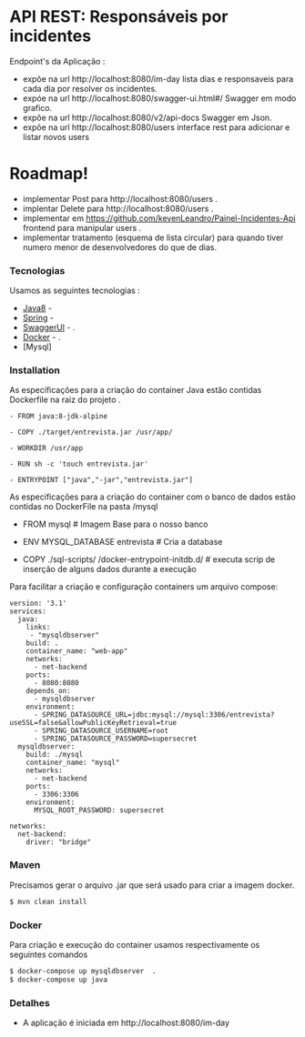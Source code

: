 # API REST: Responsáveis por incidentes                                                

Endpoint's da Aplicação :

- expõe na url http://localhost:8080/im-day  lista dias e responsaveis para cada dia por resolver os incidentes.
- expóe na url http://localhost:8080/swagger-ui.html#/  Swagger em modo grafico.
- expõe na url http://localhost:8080/v2/api-docs  Swagger em Json.
- expõe na url http://localhost:8080/users  interface rest para adicionar e listar novos users

# Roadmap!

- implementar Post para http://localhost:8080/users .
- implentar Delete para http://localhost:8080/users .
- implementar em <https://github.com/kevenLeandro/Painel-Incidentes-Api>  frontend para manipular users .
- implementar tratamento (esquema de lista circular) para quando tiver numero menor de desenvolvedores do que  de dias.  
 
### Tecnologias 

Usamos as seguintes tecnologias :

* [Java8] - 
* [Spring] - 
* [SwaggerUI] - .
* [Docker] - .
* [Mysql]


### Installation

As especificações para a criação do container Java estão contidas Dockerfile na raiz do projeto .

 
    - FROM java:8-jdk-alpine  

    - COPY ./target/entrevista.jar /usr/app/   

    - WORKDIR /usr/app  

    - RUN sh -c 'touch entrevista.jar'

    - ENTRYPOINT ["java","-jar","entrevista.jar"] 


As especificações para a criação do container com o banco de dados estão contidas no DockerFile na pasta /mysql

 - FROM mysql  # Imagem Base para o nosso banco 

 - ENV MYSQL_DATABASE entrevista # Cria a database

 - COPY ./sql-scripts/ /docker-entrypoint-initdb.d/  # executa scrip de inserção de alguns dados durante a execução

Para facilitar a criação e configuração containers  um arquivo compose: 

```
version: '3.1'
services:
  java:
    links:
     - "mysqldbserver" 
    build: .
    container_name: "web-app"
    networks:
      - net-backend   
    ports:
      - 8080:8080
    depends_on:
      - mysqldbserver
    environment:
      - SPRING_DATASOURCE_URL=jdbc:mysql://mysql:3306/entrevista?useSSL=false&allowPublicKeyRetrieval=true
      - SPRING_DATASOURCE_USERNAME=root
      - SPRING_DATASOURCE_PASSWORD=supersecret
  mysqldbserver:
    build: ./mysql
    container_name: "mysql"
    networks:
      - net-backend 
    ports:
      - 3306:3306 
    environment:
      MYSQL_ROOT_PASSWORD: supersecret     

networks:
  net-backend:
    driver: "bridge"

```

### Maven

Precisamos gerar o arquivo .jar que será usado para criar a imagem docker.

```sh
$ mvn clean install
```

### Docker
Para criação e execução do container usamos respectivamente os seguintes comandos 

```sh
$ docker-compose up mysqldbserver  . 
$ docker-compose up java
```

### Detalhes

- A aplicação é iniciada em http://localhost:8080/im-day

   [Java8]: <https://www.java.com/pt_BR/download/>
   [Spring]: <https://spring.io/>
   [SwaggerUI]: <https://swagger.io/tools/swagger-ui/>
   [Docker]: <https://www.docker.com/>
  
  
